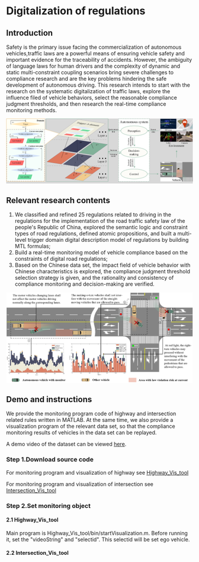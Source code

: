 # Digitalization of regulations
## Introduction
Safety is the primary issue facing the commercialization of autonomous vehicles,traffic laws are a powerful means of ensuring vehicle safety and important evidence for the traceability of accidents. However, the ambiguity of language laws for human drivers and the complexity of dynamic and static multi-constraint coupling scenarios bring severe challenges to compliance research and are the key problems hindering the safe development of autonomous driving. This research intends to start with the research on the systematic digitalization of traffic laws, explore the influence filed of vehicle behaviors, select the reasonable compliance judgment thresholds, and then research the real-time compliance monitoring methods.

<div align=center>
<img src="Doc/architecture.png" width = 800>
</div> 

## Relevant research contents

1) We classified and refined 25 regulations related to driving in the regulations for the implementation of the road traffic safety law of the people's Republic of China, explored the semantic logic and constraint types of road regulations, defined atomic propositions, and built a multi-level trigger domain digital description model of regulations by building MTL formulas;
2) Build a real-time monitoring model of vehicle compliance based on the constraints of digital road regulations;
3) Based on the Chinese data set, the impact field of vehicle behavior with Chinese characteristics is explored, the compliance judgment threshold selection strategy is given, and the rationality and consistency of compliance monitoring and decision-making are verified.

<div align=center>
<img src="Doc/click image.png" width = 800>
</div> 

## Demo and instructions
We provide the monitoring program code of highway and intersection related rules written in MATLAB. At the same time, we also provide a visualization program of the relevant data set, so that the compliance monitoring results of vehicles in the data set can be replayed.

A demo video of the dataset can be viewed [here](https://youtu.be/H9QSGqioYww).

### Step 1.Download source code
For monitoring program and visualization of highway see [Highway_Vis_tool](https://github.com/SOTIF-AVLab/test01/tree/main/Highway_Vis_tool)

For monitoring program and visualization of intersection see [Intersection_Vis_tool](https://github.com/SOTIF-AVLab/test01/tree/main/Intersection_Vis_tool)

### Step 2.Set monitoring object
#### 2.1 Highway_Vis_tool
Main program is Highway_Vis_tool/bin/startVisualization.m. Before running it, set the "videoString" and "selectid". This selectid will be set ego vehicle.

#### 2.2 Intersection_Vis_tool
